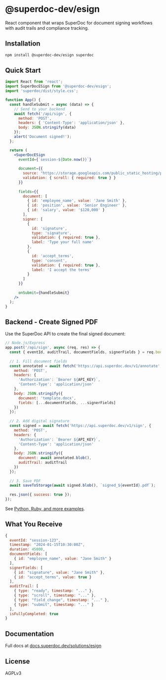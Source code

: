 # @superdoc-dev/esign

React component that wraps SuperDoc for document signing workflows with audit trails and compliance tracking.

## Installation

```bash
npm install @superdoc-dev/esign superdoc
```

## Quick Start

```jsx
import React from 'react';
import SuperDocESign from '@superdoc-dev/esign';
import 'superdoc/dist/style.css';

function App() {
  const handleSubmit = async (data) => {
    // Send to your backend
    await fetch('/api/sign', {
      method: 'POST',
      headers: { 'Content-Type': 'application/json' },
      body: JSON.stringify(data)
    });
    alert('Document signed!');
  };

  return (
    <SuperDocESign
      eventId={`session-${Date.now()}`}
      
      document={{
        source: "https://storage.googleapis.com/public_static_hosting/public_demo_docs/employment_agreement.docx",
        validation: { scroll: { required: true } }
      }}
      
      fields={{
        document: [
          { id: 'employee_name', value: 'Jane Smith' },
          { id: 'position', value: 'Senior Engineer' },
          { id: 'salary', value: '$120,000' }
        ],
        signer: [
          {
            id: 'signature',
            type: 'signature',
            validation: { required: true },
            label: 'Type your full name'
          },
          {
            id: 'accept_terms',
            type: 'consent',
            validation: { required: true },
            label: 'I accept the terms'
          }
        ]
      }}
      
      onSubmit={handleSubmit}
    />
  );
}
```

## Backend - Create Signed PDF

Use the SuperDoc API to create the final signed document:

```javascript
// Node.js/Express
app.post('/api/sign', async (req, res) => {
  const { eventId, auditTrail, documentFields, signerFields } = req.body;
  
  // 1. Fill document fields
  const annotated = await fetch('https://api.superdoc.dev/v1/annotate', {
    method: 'POST',
    headers: { 
      'Authorization': `Bearer ${API_KEY}`,
      'Content-Type': 'application/json'
    },
    body: JSON.stringify({
      document: 'template.docx',
      fields: [...documentFields, ...signerFields]
    })
  });
  
  // 2. Add digital signature
  const signed = await fetch('https://api.superdoc.dev/v1/sign', {
    method: 'POST', 
    headers: { 
      'Authorization': `Bearer ${API_KEY}`,
      'Content-Type': 'application/json'
    },
    body: JSON.stringify({
      document: await annotated.blob(),
      auditTrail: auditTrail
    })
  });
  
  // 3. Save PDF
  await saveToStorage(await signed.blob(), `signed_${eventId}.pdf`);
  
  res.json({ success: true });
});
```

See [Python, Ruby, and more examples](https://docs.superdoc.dev/solutions/esign/backend).

## What You Receive

```javascript
{
  eventId: "session-123",
  timestamp: "2024-01-15T10:30:00Z",
  duration: 45000,
  documentFields: [
    { id: "employee_name", value: "Jane Smith" }
  ],
  signerFields: [
    { id: "signature", value: "Jane Smith" },
    { id: "accept_terms", value: true }
  ],
  auditTrail: [
    { type: "ready", timestamp: "..." },
    { type: "scroll", timestamp: "..." },
    { type: "field_change", timestamp: "..." },
    { type: "submit", timestamp: "..." }
  ],
  isFullyCompleted: true
}
```

## Documentation

Full docs at [docs.superdoc.dev/solutions/esign](https://docs.superdoc.dev/solutions/esign)

## License

AGPLv3